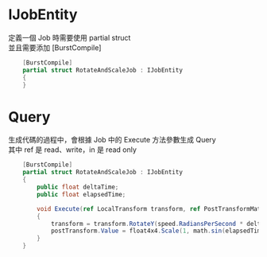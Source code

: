 # IJobEntity
定義一個 Job 時需要使用 partial struct  
並且需要添加 [BurstCompile]
```C#
    [BurstCompile]
    partial struct RotateAndScaleJob : IJobEntity
    {
    }
```

# Query 
生成代碼的過程中，會根據 Job 中的 Execute 方法參數生成 Query  
其中 ref 是 read、write，in 是 read only  
```C#
    [BurstCompile]
    partial struct RotateAndScaleJob : IJobEntity
    {
        public float deltaTime;
        public float elapsedTime;

        void Execute(ref LocalTransform transform, ref PostTransformMatrix postTransform, in RotationSpeed speed)
        {
            transform = transform.RotateY(speed.RadiansPerSecond * deltaTime);
            postTransform.Value = float4x4.Scale(1, math.sin(elapsedTime), 1);
        }
    }
```
